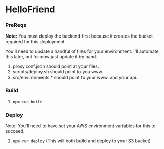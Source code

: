 # HelloFriend

### PreReqs

**Note:** You must deploy the backend first because it creates the bucket required for this deployment.

You'll need to update a handful of files for your environment. I'll automate this later, but for now just
update it by hand. 

1. proxy.conf.json should point at your files.<domain>
2. scripts/deploy.sh should point to you www.<domain>
3. src/environments.* should point to your www.<domain> and your api.<domain>

### Build

1. `npm run build`

### Deploy

Note: You'll need to have set your AWS environment variables for this to succeed.

1. `npm run deploy` (This will both build and deploy to your S3 bucket)
